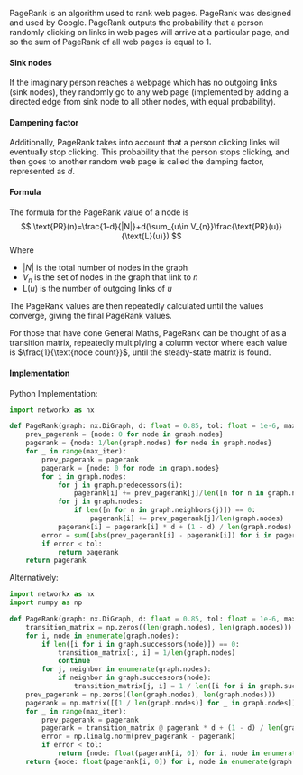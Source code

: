 PageRank is an algorithm used to rank web pages. PageRank was designed and used by Google. PageRank outputs the probability that a person randomly clicking on links in web pages will arrive at a particular page, and so the sum of PageRank of all web pages is equal to 1. 

#### Sink nodes
If the imaginary person reaches a webpage which has no outgoing links (sink nodes), they randomly go to any web page (implemented by adding a directed edge from sink node to all other nodes, with equal probability).

#### Dampening factor
Additionally, PageRank takes into account that a person clicking links will eventually stop clicking. This probability that the person stops clicking, and then goes to another random web page is called the damping factor, represented as $d$.

#### Formula
The formula for the PageRank value of a node is 
$$
\text{PR}(n)=\frac{1-d}{|N|}+d(\sum_{u\in V_{n}}\frac{\text{PR}(u)}{\text{L}(u)})
$$
Where
- $|N|$ is the total number of nodes in the graph
- $V_n$ is the set of nodes in the graph that link to $n$
- $\text{L}(u)$ is the number of outgoing links of $u$

The PageRank values are then repeatedly calculated until the values converge, giving the final PageRank values.

For those that have done General Maths, PageRank can be thought of as a transition matrix, repeatedly multiplying a column vector where each value is $\frac{1}{\text{node count}}$, until the steady-state matrix is found.


#### Implementation
Python Implementation:
```python
import networkx as nx

def PageRank(graph: nx.DiGraph, d: float = 0.85, tol: float = 1e-6, max_iter: int = 10000) -> dict:
    prev_pagerank = {node: 0 for node in graph.nodes}
    pagerank = {node: 1/len(graph.nodes) for node in graph.nodes}
    for _ in range(max_iter):
        prev_pagerank = pagerank
        pagerank = {node: 0 for node in graph.nodes}
        for i in graph.nodes:
            for j in graph.predecessors(i):
                pagerank[i] += prev_pagerank[j]/len([n for n in graph.neighbors(j)])
            for j in graph.nodes:
                if len([n for n in graph.neighbors(j)]) == 0:
                    pagerank[i] += prev_pagerank[j]/len(graph.nodes)
            pagerank[i] = pagerank[i] * d + (1 - d) / len(graph.nodes)
        error = sum([abs(prev_pagerank[i] - pagerank[i]) for i in pagerank.keys()])
        if error < tol:
            return pagerank
    return pagerank
```

Alternatively:
```python
import networkx as nx
import numpy as np

def PageRank(graph: nx.DiGraph, d: float = 0.85, tol: float = 1e-6, max_iter: int = 10000) -> dict:
    transition_matrix = np.zeros((len(graph.nodes), len(graph.nodes)))
    for i, node in enumerate(graph.nodes):
        if len([i for i in graph.successors(node)]) == 0:
            transition_matrix[:, i] = 1/len(graph.nodes)
            continue
        for j, neighbor in enumerate(graph.nodes):
            if neighbor in graph.successors(node):
                transition_matrix[j, i] = 1 / len([i for i in graph.successors(node)])
    prev_pagerank = np.zeros((len(graph.nodes), len(graph.nodes)))
    pagerank = np.matrix([[1 / len(graph.nodes)] for _ in graph.nodes])
    for _ in range(max_iter):
        prev_pagerank = pagerank
        pagerank = transition_matrix @ pagerank * d + (1 - d) / len(graph.nodes)
        error = np.linalg.norm(prev_pagerank - pagerank)
        if error < tol:
            return {node: float(pagerank[i, 0]) for i, node in enumerate(graph.nodes)}
    return {node: float(pagerank[i, 0]) for i, node in enumerate(graph.nodes)}
```